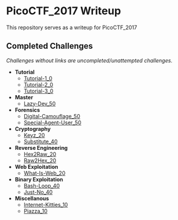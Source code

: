 # PicoCTF_2017 Writeup
This repository serves as a writeup for PicoCTF_2017

## Completed Challenges
_Challenges without links are uncompleted/unattempted challenges._

* **Tutorial**
    - [Tutorial-1_0](tutorial/tutorial_1)
    - [Tutorial-2_0](tutorial/tutorial_2)
    - [Tutorial-3_0](tutorial/tutorial_3)
* **Master**
    - [Lazy-Dev_50](master/lazy-dev)
* **Forensics**
    - [Digital-Camouflage_50](forensics/digital-camouflage)
    - [Special-Agent-User_50](forensics/special-agent-user)
* **Cryptography**
    - [Keyz_20](cryptography/keyz)
    - [Substitute_40](cryptography/substitute)
* **Reverse Engineering**
    - [Hex2Raw_20](reverse/hex2raw)
    - [Raw2Hex_20](reverse/raw2hex)
* **Web Exploitation**
    - [What-Is-Web_20](web/what-is-web)
* **Binary Exploitation**
    - [Bash-Loop_40](binary/bash-loop)
    - [Just-No_40](binary/just-no)
* **Miscellanous**
    - [Internet-Kitties_10](miscellanous/internet-kitties)
    - [Piazza_10](miscellanous/piazza)
